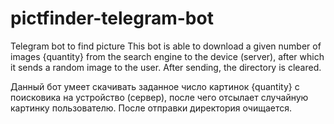 # pictfinder-telegram-bot
Telegram bot to find picture
This bot is able to download a given number of images {quantity} from the search engine to the device (server), after which it sends a random image to the user. After sending, the directory is cleared.

Данный бот умеет скачивать заданное число картинок {quantity} с поисковика на устройство (сервер), после чего отсылает случайную картинку пользователю. После отправки директория очищается.
